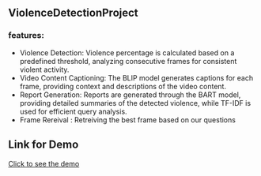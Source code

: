 ## ViolenceDetectionProject
### features:
- Violence Detection: Violence percentage is calculated based on a predefined threshold, analyzing consecutive frames for consistent violent activity.
- Video Content Captioning: The BLIP model generates captions for each frame, providing context and descriptions of the video content.
- Report Generation: Reports are generated through the BART model, providing detailed summaries of the detected violence, while TF-IDF is used for efficient query analysis.
- Frame Rereival : Retreiving the best frame based on our questions
## Link for Demo 
[Click to see the demo ](https://drive.google.com/file/d/1SSAZ-oZBoTOWnsnwi2Oryh6x2nnQ6wha/view?usp=sharing)
